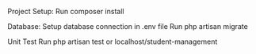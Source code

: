 Project Setup:
Run composer install

Database:
Setup database connection in .env file
Run php artisan migrate

Unit Test
Run php artisan test
or
localhost/student-management
